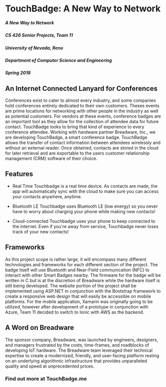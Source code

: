 # TouchBadge: A New Way to Network

##### A New Way to Network
##### CS 426 Senior Projects, Team 11
##### University of Nevada, Reno
##### Department of Computer Science and Engineering
##### Spring 2018

## An Internet Connected Lanyard for Conferences

Conferences exist to cater to almost every industry, and some companies hold conferences entirely dedicated to their own customers. Theses events are prime locations for networking with other people in the industry as well as potential customers. For vendors at these events, conference badges are an important tool as they allow for the collection of attendee data for future contact. TouchBadge looks to bring that kind of experience to every conference attendee. Working with hardware partner Breadware, Inc., we are developing TouchBadge, a smart conference badge. TouchBadge allows the transfer of contact information between attendees wirelessly and without an external reader. Once obtained, contacts are stored in the cloud for later retrieval and are exportable to the users customer relationship management (CRM) software of their choice.

## Features

* Real Time
   Touchbadge is a real time device. As contacts are made, the app will automatically sync with the cloud to make sure you can access your contacts anywhere, anytime.

* Bluetooth LE
   Touchbadge uses Bluetooth LE (low energy) so you never have to worry about charging your phone while making new contacts!

* Cloud-connected
   Touchbadge uses your phone to keep connected to the internet. Even if you're away from service, Touchbadge never loses track of your new contacts!

## Frameworks

As this project scope is rather large, it will encompass many different technologies and frameworks for each different section of the project. The badge itself will use Bluetooth and Near-Field communication (NFC) to interact with other Smart Badges nearby. The firmware for the badge will be written in C but is at the discretion of Breadware while the hardware itself is still being developed. The website portion of the project shall be implemented using ASP.NET in conjunction with the Bootstrap framework to create a responsive web design that will easily be accessible on mobile platforms. For the mobile application, Xamarin was originally going to be utilized, however after development of a prototype in conjunction with Azure, Team 11 decided to switch to Ionic with AWS as the backend.

## A Word on Breadware

The sponsor company, Breadware, was launched by engineers, designers, and managers frustrated by the costs, time-frames, and roadblocks of developing IoT hardware. The Breadware team leveraged their technical expertise to create a modernized, friendly, and user-facing platform resting on an underlying algorithmic infrastructure that provides unparalleled quality and speed at unprecedented prices.

### Find out more at TouchBadge.me
